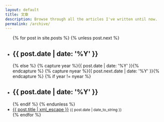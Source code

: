 ```yaml
---
layout: default
title: 文章
description: Browse through all the articles I've written until now.
permalink: /archive/
---
```


<ul class="archive-list">
{% for post in site.posts %}
{% unless post.next %}
  <li class="archive-list--heading">
    <h2>{{ post.date | date: '%Y' }}</h2>
  </li>
{% else %}
  {% capture year %}{{ post.date | date: '%Y' }}{% endcapture %}
  {% capture nyear %}{{ post.next.date | date: '%Y' }}{% endcapture %}
  {% if year != nyear %}
  <li class="archive-list--heading">
    <h2>{{ post.date | date: '%Y' }}</h2>
  </li>
  {% endif %}
{% endunless %}
<li class="archive-list--item">
  <a href="{{ post.url }}">{{ post.title | xml_escape }}</a> 
  <time datetime="{{ post.date | date: "%Y-%m-%d" }}" class="post__time">
    <small>{{ post.date | date_to_string }}</small>
  </time>
</li>
{% endfor %}
</ul>